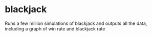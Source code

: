 # blackjack
Runs a few million simulations of blackjack and outputs all the data, including a graph of win rate and blackjack rate
